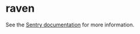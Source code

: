# raven

See the [Sentry documentation](https://docs.sentry.io/clients/java/modules/raven/) for more information.
